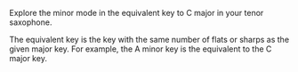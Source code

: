 Explore the minor mode in the equivalent key to C major in your tenor saxophone.

The equivalent key is the key with the same number of flats or sharps as the given major key.
For example, the A minor key is the equivalent to the C major key.